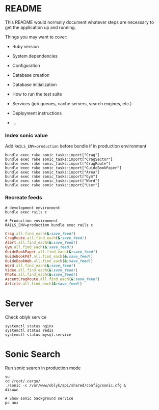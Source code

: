 # README

This README would normally document whatever steps are necessary to get the
application up and running.

Things you may want to cover:

* Ruby version

* System dependencies

* Configuration

* Database creation

* Database initialization

* How to run the test suite

* Services (job queues, cache servers, search engines, etc.)

* Deployment instructions

* ...


### Index sonic value
Add `RAILS_ENV=production` before bundle if in production environment
```shell
bundle exec rake sonic_tasks:import["Crag"]
bundle exec rake sonic_tasks:import["CragSector"]
bundle exec rake sonic_tasks:import["CragRoute"]
bundle exec rake sonic_tasks:import["GuideBookPaper"]
bundle exec rake sonic_tasks:import["Area"]
bundle exec rake sonic_tasks:import["Gym"]
bundle exec rake sonic_tasks:import["Word"]
bundle exec rake sonic_tasks:import["User"]
```

### Recreate feeds
```shell
# development environment
bundle exec rails c

# Production environment
RAILS_ENV=production bundle exec rails c
```
```ruby
Crag.all.find_each(&:save_feed!)
CragRoute.all.find_each(&:save_feed!)
Alert.all.find_each(&:save_feed!)
Gym.all.find_each(&:save_feed!)
GuideBookPaper.all.find_each(&:save_feed!)
GuideBookPdf.all.find_each(&:save_feed!)
GuideBookWeb.all.find_each(&:save_feed!)
Word.all.find_each(&:save_feed!)
Video.all.find_each(&:save_feed!)
Photo.all.find_each(&:save_feed!)
AscentCragRoute.all.find_each(&:save_feed!)
Article.all.find_each(&:save_feed!)
```

# Server

Check oblyk service
```shell
systemctl status nginx
systemctl status redis
systemctl status mysql.service
```

# Sonic Search

Run sonic search in production mode
```shell
su
cd /root/.cargo/
./sonic -c /var/www/oblyk/api/shared/config/sonic.cfg &
disown

# Show sonic background service
ps aux
```
